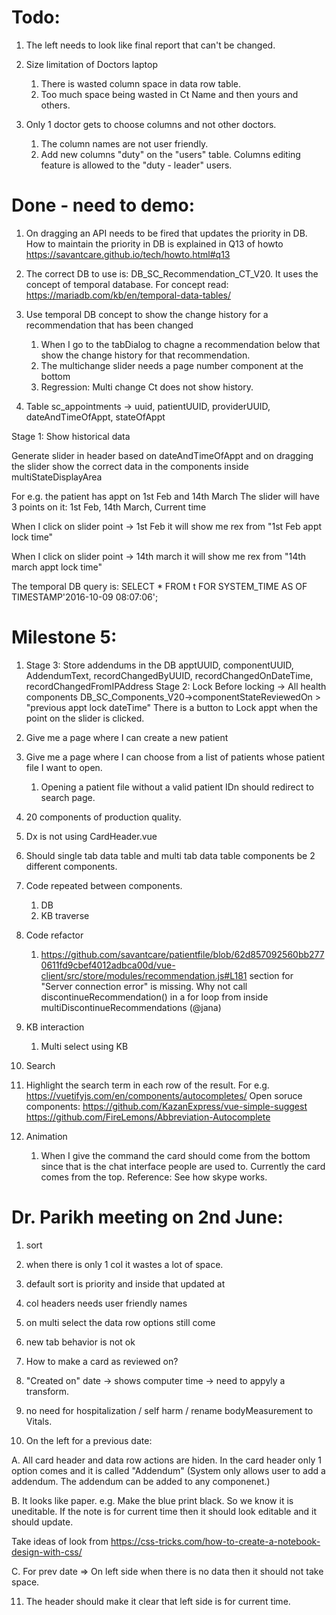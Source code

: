 Todo:
=====
1. The left needs to look like final report that can't be changed.

2. Size limitation of Doctors laptop
    1. There is wasted column space in data row table.
    2. Too much space being wasted in Ct Name and then yours and others.

3. Only 1 doctor gets to choose columns and not other doctors.
   1. The column names are not user friendly.
   2. Add new columns "duty" on the "users" table. Columns editing feature is allowed to the "duty - leader" users.


Done - need to demo:
====================
1. On dragging an API needs to be fired that updates the priority in DB. How to maintain the priority in DB is explained in Q13 of howto https://savantcare.github.io/tech/howto.html#q13

2. The correct DB to use is: DB_SC_Recommendation_CT_V20. It uses the concept of temporal database. For concept read: https://mariadb.com/kb/en/temporal-data-tables/

3. Use temporal DB concept to show the change history for a recommendation that has been changed 
    1. When I go to the tabDialog to chagne a recommendation below that show the change history for that recommendation.
    2. The multichange slider needs a page number component at the bottom
    3. Regression: Multi change Ct does not show history.

4. Table sc_appointments -> uuid, patientUUID, providerUUID, dateAndTimeOfAppt, stateOfAppt

Stage 1: Show historical data

Generate slider in header based on dateAndTimeOfAppt and on dragging the slider show the correct data in the components inside multiStateDisplayArea

For e.g. the patient has appt on 1st Feb and 14th March
The slider will have 3 points on it: 1st Feb, 14th March, Current time

When I click on slider point -> 1st Feb it will show me rex from "1st Feb appt lock time"

When I click on slider point -> 14th march it will show me rex from "14th march appt lock time" 

The temporal DB query is:
SELECT * FROM t FOR SYSTEM_TIME AS OF TIMESTAMP'2016-10-09 08:07:06';

Milestone 5:
============
1. Stage 3: Store addendums in the DB
apptUUID, componentUUID, AddendumText, recordChangedByUUID, recordChangedOnDateTime, recordChangedFromIPAddress
Stage 2: Lock
Before locking -> All health components DB_SC_Components_V20->componentStateReviewedOn > "previous appt lock dateTime"
There is a button to Lock appt when the point on the slider is clicked.

2. Give me a page where I can create a new patient 

3. Give me a page where I can choose from a list of patients whose patient file I want to open.
   1. Opening a patient file without a valid patient IDn should redirect to search page.

4. 20 components of production quality.

5. Dx is not using CardHeader.vue

6. Should single tab data table and multi tab data table components be 2 different components.

7. Code repeated between components.
   1. DB  
   2. KB traverse

8. Code refactor

   1. https://github.com/savantcare/patientfile/blob/62d857092560bb2770611fd9cbef4012adbca00d/vue-client/src/store/modules/recommendation.js#L181 section for "Server connection error" is missing. Why not call discontinueRecommendation() in a for loop from inside multiDiscontinueRecommendations (@jana)

9. KB interaction
   1. Multi select using KB

10. Search 
   1. Highlight the search term in each row of the result. For e.g. https://vuetifyjs.com/en/components/autocompletes/
   Open soruce components: <vue-simple-suggest> https://github.com/KazanExpress/vue-simple-suggest
                           https://github.com/FireLemons/Abbreviation-Autocomplete

11. Animation
    1. When I give the command the card should come from the bottom since that is the chat interface people are used to. Currently the card comes from the top. Reference: See how skype works.









Dr. Parikh meeting on 2nd June:
===============================
1. sort
2. when there is only 1 col it wastes a lot of space.
3. default sort is priority and inside that updated at
4. col headers needs user friendly names
5. on multi select the data row options still come
6. new tab behavior is not ok
7. How to make a card as reviewed on?
8. "Created on" date -> shows computer time -> need to appyly a transform.
9. no need for hospitalization / self harm / rename bodyMeasurement to Vitals.


10. On the left for a previous date:

A. All card header and data row actions are hiden. In the card header only 1 option comes and it is called "Addendum"
(System only allows user to add a addendum. The addendum can be added to any componenet.)

B. It looks like paper. 
  e.g. Make the blue print black. So we know it is uneditable. If the note is for current time then it should look editable and it should update.

Take ideas of look from https://css-tricks.com/how-to-create-a-notebook-design-with-css/

C. For prev date => On left side when there is no data then it should not take space.

11. The header should make it clear that left side is for current time.

